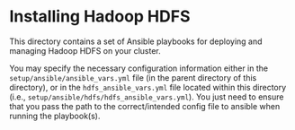# Installing Hadoop HDFS

This directory contains a set of Ansible playbooks for deploying and managing Hadoop HDFS on your cluster.

You may specify the necessary configuration information either in the `setup/ansible/ansible_vars.yml` file (in the
parent directory of this directory), or in the `hdfs_ansible_vars.yml` file located within this directory (i.e.,
`setup/ansible/hdfs/hdfs_ansible_vars.yml`). You just need to ensure that you pass the path to the correct/intended 
config file to ansible when running the playbook(s).